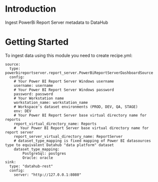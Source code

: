 # Introduction 
Ingest PowerBi Report Server metadata to DataHub

# Getting Started
To ingest data using this module you need to create recipe.yml:
    
    source:
      type: powerbireportserver.report_server.PowerBiReportServerDashboardSource
      config:
        # Your Power BI Report Server Windows username
        username: username
        # Your Power BI Report Server Windows password
        password: password
        # Your Workstation name
        workstation_name: workstation_name
        # Workspace's dataset environments (PROD, DEV, QA, STAGE)
        env: DEV
        # Your Power BI Report Server base virtual directory name for reports
        report_virtual_directory_name: Reports
        #  Your Power BI Report Server base virtual directory name for report server
        report_server_virtual_directory_name: ReportServer
        # dataset_type_mapping is fixed mapping of Power BI datasources type to equivalent Datahub "data platform" dataset
        dataset_type_mapping:
            PostgreSql: postgres
            Oracle: oracle
    sink:
      type: "datahub-rest"
      config:
        server: "http://127.0.0.1:8080"
